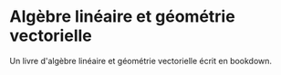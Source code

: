 # Algèbre linéaire et géométrie vectorielle

Un livre d'algèbre linéaire et géométrie vectorielle écrit en bookdown.
